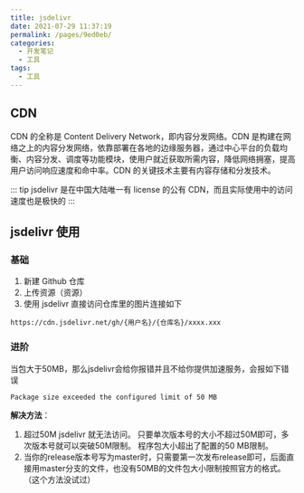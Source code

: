```yaml
---
title: jsdelivr
date: 2021-07-29 11:37:19
permalink: /pages/9ed0eb/
categories:
  - 开发笔记
  - 工具
tags:
  - 工具
---
```


## CDN

CDN 的全称是 Content Delivery Network，即内容分发网络。CDN 是构建在网络之上的内容分发网络，依靠部署在各地的边缘服务器，通过中心平台的负载均衡、内容分发、调度等功能模块，使用户就近获取所需内容，降低网络拥塞，提高用户访问响应速度和命中率。CDN 的关键技术主要有内容存储和分发技术。


::: tip
jsdelivr 是在中国大陆唯一有 license 的公有 CDN，而且实际使用中的访问速度也是极快的
:::

## jsdelivr 使用

### 基础
1. 新建 Github 仓库
2. 上传资源（资源）
3. 使用 jsdelivr 直接访问仓库里的图片连接如下

```
https://cdn.jsdelivr.net/gh/{用户名}/{仓库名}/xxxx.xxx
```

### 进阶
当包大于50MB，那么jsdelivr会给你报错并且不给你提供加速服务，会报如下错误
```
Package size exceeded the configured limit of 50 MB
```

**解决方法**：
1. 超过50M jsdelivr 就无法访问。 只要单次版本号的大小不超过50M即可，多次版本号就可以突破50M限制。 程序包大小超出了配置的50 MB限制。
2. 当你的release版本号写为master时，只需要第一次发布release即可，后面直接用master分支的文件，也没有50MB的文件包大小限制按照官方的格式。（这个方法没试过）
